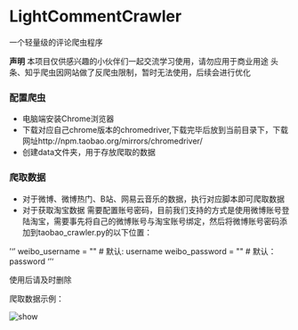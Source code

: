# LightCommentCrawler
一个轻量级的评论爬虫程序

**声明**
本项目仅供感兴趣的小伙伴们一起交流学习使用，请勿应用于商业用途
头条、知乎爬虫因网站做了反爬虫限制，暂时无法使用，后续会进行优化

### 配置爬虫
- 电脑端安装Chrome浏览器
- 下载对应自己chrome版本的chromedriver,下载完毕后放到当前目录下，下载网址http://npm.taobao.org/mirrors/chromedriver/
- 创建data文件夹，用于存放爬取的数据

### 爬取数据
- 对于微博、微博热门、B站、网易云音乐的数据，执行对应脚本即可爬取数据
- 对于获取淘宝数据 需要配置账号密码，目前我们支持的方式是使用微博账号登陆淘宝，需要事先将自己的微博账号与淘宝账号绑定，然后将微博账号密码添加到taobao_crawler.py的以下位置：

’‘’
weibo_username = ""  # 默认: username
weibo_password = ""  # 默认：password
‘’‘

使用后请及时删除

爬取数据示例：

<img src="https://github.com/zuoshigang/LightCommentCrawler/master/data_get.gif" alt="show"/>
